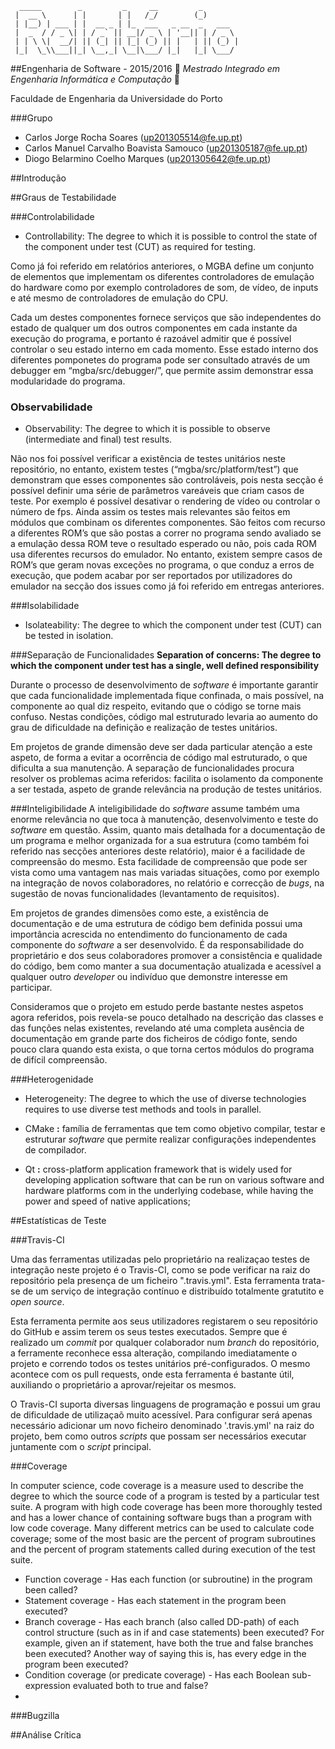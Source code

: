 ```
  _____        _         _     __         _        
 |  __ \      | |       | |   /_/        (_)       
 | |__) | ___ | |  __ _ | |_  ___   _ __  _   ___  
 |  _  / / _ \| | / _` || __|/ _ \ | '__|| | / _ \ 
 | | \ \|  __/| || (_| || |_| (_) || |   | || (_) |
 |_|  \_\\___||_| \__,_| \__|\___/ |_|   |_| \___/ 
 ```
##Engenharia de Software - 2015/2016
:floppy_disk:  *Mestrado Integrado em Engenharia Informática e Computação*   :floppy_disk:

Faculdade de Engenharia da Universidade do Porto

###Grupo
* Carlos Jorge Rocha Soares (up201305514@fe.up.pt)
* Carlos Manuel Carvalho Boavista Samouco (up201305187@fe.up.pt)
* Diogo Belarmino Coelho Marques (up201305642@fe.up.pt)

##Introdução

##Graus de Testabilidade

###Controlabilidade
- Controllability: The degree to which it is possible to control the state of the component under test (CUT) as required for testing.

Como já foi referido em relatórios anteriores, o MGBA define um conjunto de elementos que implementam os diferentes controladores de emulação do hardware como por exemplo controladores de som, de vídeo, de inputs e até mesmo de controladores de emulação do CPU.

  Cada um destes componentes fornece serviços que são independentes do estado de qualquer um dos outros componentes em cada instante da execução do programa, e portanto é razoável admitir que é possível controlar o seu estado interno em cada momento. Esse estado interno dos diferentes pomponetes do programa pode ser consultado através de um debugger em “mgba/src/debugger/”, que permite assim demonstrar essa modularidade do programa.


### Observabilidade
- Observability: The degree to which it is possible to observe (intermediate and final) test results.

Não nos foi possível verificar a existência de testes unitários neste repositório, no entanto, existem testes (“mgba/src/platform/test”) que demonstram que esses componentes são controláveis, pois nesta secção é possível definir uma série de parâmetros vareáveis que criam casos de teste. Por exemplo é possível desativar o rendering de vídeo ou controlar o número de fps.  Ainda assim os testes mais relevantes são feitos em módulos que combinam os diferentes componentes. São feitos com recurso a diferentes ROM’s que são postas a correr no programa sendo avaliado se a emulação dessa ROM teve o resultado esperado ou não, pois cada ROM usa diferentes recursos do emulador. No entanto, existem sempre casos de ROM’s que geram novas exceções no programa, o que conduz a erros de execução, que podem acabar por ser reportados por utilizadores do emulador na secção dos issues como já foi referido em entregas anteriores.

###Isolabilidade
- Isolateability: The degree to which the component under test (CUT) can be tested in isolation.

###Separação de Funcionalidades
**Separation of concerns: The degree to which the component under test has a single, well defined responsibility**

Durante o processo de desenvolvimento de *software* é importante garantir que cada funcionalidade implementada fique confinada, o mais possível, na componente ao qual diz respeito, evitando que o código se torne mais confuso. Nestas condições, código mal estruturado levaria ao aumento do grau de dificuldade na definição e realização de testes unitários. 

Em projetos de grande dimensão deve ser dada particular atenção a este aspeto, de forma a evitar a ocorrência de código mal estruturado, o que dificulta a sua manutenção. A separação de funcionalidades procura resolver os problemas acima referidos: facilita o isolamento da componente a ser testada, aspeto de grande relevância na produção de testes unitários.

###Inteligibilidade
A inteligibilidade do *software* assume também uma enorme relevância no que toca à manutenção, desenvolvimento e teste do *software* em questão. Assim, quanto mais detalhada for a documentação de um programa e melhor organizada for a sua estrutura (como também foi referido nas secções anteriores deste relatório), maior é a facilidade de compreensão do mesmo. Esta facilidade de compreensão que pode ser vista como uma vantagem nas mais variadas situações, como por exemplo na integração de novos colaboradores, no relatório e correcção de *bugs*, na sugestão de novas funcionalidades (levantamento de requisitos).

Em projetos de grandes dimensões como este, a existência de documentação e de uma estrutura de código bem definida possui uma importância acrescida no entendimento do funcionamento de cada componente do *software* a ser desenvolvido. É da responsabilidade do proprietário e dos seus colaboradores promover a consistência e qualidade do código, bem como manter a sua documentação atualizada e acessível a qualquer outro *developer* ou indivíduo que demonstre interesse em participar.

Consideramos que o projeto em estudo perde bastante nestes aspetos agora referidos, pois revela-se pouco detalhado na descrição das classes e das funções nelas existentes, revelando até uma completa ausência de documentação em grande parte dos ficheiros de código fonte, sendo pouco clara quando esta exista, o que torna certos módulos do programa de difícil compreensão. 

###Heterogenidade
- Heterogeneity: The degree to which the use of diverse technologies requires to use diverse test methods and tools in parallel.

- CMake **:** família de ferramentas que tem como objetivo compilar, testar e estruturar *software* que permite realizar configurações independentes de compilador.

- Qt **:** cross-platform application framework that is widely used for developing application software that can be run on various software and hardware platforms com in the underlying codebase, while having the power and speed of native applications;

##Estatísticas de Teste

###Travis-CI

Uma das ferramentas utilizadas pelo proprietário na realizaçao testes de integração neste projeto é o Travis-CI, como se pode verificar na raiz do repositório pela presença de um ficheiro ".travis.yml". Esta ferramenta trata-se de um serviço de integração contínuo e distribuído totalmente gratutito e *open source*.

Esta ferramenta permite aos seus utilizadores registarem o seu repositório do GitHub e assim terem os seus testes executados. Sempre que é realizado um *commit* por qualquer colaborador num *branch* do repositório, a ferramente reconhece essa alteração, compilando imediatamente o projeto e correndo todos os testes unitários pré-configurados. O mesmo acontece com os pull requests, onde esta ferramenta é bastante útil, auxiliando o proprietário a aprovar/rejeitar os mesmos.

O Travis-CI suporta diversas linguagens de programação e possui um grau de dificuldade de utilizaçaõ muito acessível. Para configurar será apenas necessário adicionar um novo ficheiro denominado '.travis.yml' na raiz do projeto, bem como outros *scripts* que possam ser necessários executar juntamente com o *script* principal.

###Coverage

In computer science, code coverage is a measure used to describe the degree to which the source code of a program is tested by a particular test suite. A program with high code coverage has been more thoroughly tested and has a lower chance of containing software bugs than a program with low code coverage. Many different metrics can be used to calculate code coverage; some of the most basic are the percent of program subroutines and the percent of program statements called during execution of the test suite.

- Function coverage - Has each function (or subroutine) in the program been called?
- Statement coverage - Has each statement in the program been executed?
- Branch coverage - Has each branch (also called DD-path) of each control structure (such as in if and case statements) been executed? For example, given an if statement, have both the true and false branches been executed? Another way of saying this is, has every edge in the program been executed?
- Condition coverage (or predicate coverage) - Has each Boolean sub-expression evaluated both to true and false?
- 
###Bugzilla

##Análise Crítica
